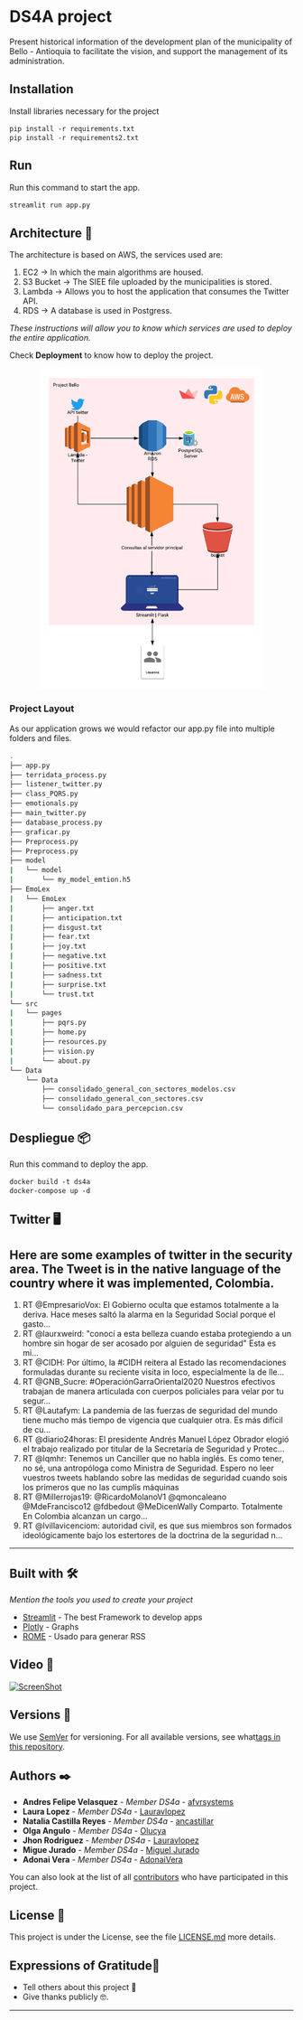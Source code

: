 # DS4A project
Present historical information of the development plan of the municipality of Bello - Antioquia to facilitate the vision, and support the management of its administration.

## Installation
Install libraries necessary for the project
```
pip install -r requirements.txt
pip install -r requirements2.txt
```

## Run
Run this command to start the app. 
```bash
streamlit run app.py
```


## Architecture 🚀
The architecture is based on AWS, the services used are:
1. EC2 -> In which the main algorithms are housed.
2. S3 Bucket -> The SIEE file uploaded by the municipalities is stored.
3. Lambda -> Allows you to host the application that consumes the Twitter API.
4. RDS -> A database is used in Postgress.

_These instructions will allow you to know which services are used to deploy the entire application._

Check **Deployment** to know how to deploy the project.

<div align="center">
       <img src="images/Diagrama.png?raw=true" width="400px"</img> 
</div>



### Project Layout 

As our application grows we would refactor our app.py file into multiple folders and files.

```bash
.
├── app.py
├── terridata_process.py
├── listener_twitter.py
├── class_PQRS.py
├── emotionals.py
├── main_twitter.py
├── database_process.py
├── graficar.py
├── Preprocess.py
├── Preprocess.py
├── model
|   └── model
|       └── my_model_emtion.h5
├── EmoLex
|   └── EmoLex
|       ├── anger.txt
|       ├── anticipation.txt
|       ├── disgust.txt
|       ├── fear.txt
|       ├── joy.txt
|       ├── negative.txt
|       ├── positive.txt
|       ├── sadness.txt
|       ├── surprise.txt
|       └── trust.txt
└── src
|   └── pages 
|       ├── pqrs.py
|       ├── home.py
|       ├── resources.py
|       ├── vision.py
|       └── about.py
└── Data
    └── Data 
        ├── consolidado_general_con_sectores_modelos.csv
        ├── consolidado_general_con_sectores.csv
        └── consolidado_para_percepcion.csv

```

## Despliegue 📦

Run this command to deploy the app. 
```
docker build -t ds4a 
docker-compose up -d
```

## Twitter 🖥
Here are some examples of twitter in the security area. The Tweet is in the native language of the country where it was implemented, Colombia.
------
1. RT @EmpresarioVox: El Gobierno oculta que estamos totalmente a la deriva. Hace meses saltó la alarma en la Seguridad Social porque el gasto…
2. RT @laurxweird: "conocí a esta belleza cuando estaba protegiendo a un hombre sin hogar de ser acosado por alguien de seguridad"
Esta es mi…
3. RT @CIDH: Por último, la #CIDH reitera al Estado las recomendaciones formuladas durante su reciente visita in loco, especialmente la de lle…
4. RT @GNB_Sucre: #OperaciónGarraOriental2020 
Nuestros efectivos trabajan de manera articulada con cuerpos policiales para velar por tu segur…
5. RT @Lautafym: La pandemia de las fuerzas de seguridad del mundo tiene mucho más tiempo de vigencia que cualquier otra. Es más difícil de cu…
6. RT @diario24horas: El presidente Andrés Manuel López Obrador elogió el trabajo realizado por titular de la Secretaría de Seguridad y Protec…
7. RT @lqmhr: Tenemos un Canciller que no habla inglés. Es como tener, no sé, una antropóloga como Ministra de Seguridad.
Espero no leer vuestros tweets hablando sobre las medidas de seguridad cuando sois los primeros que no las cumplís máquinas
8. RT @Millerrojas19: @RicardoMolanoV1 @qmoncaleano @MdeFrancisco12 @fdbedout @MeDicenWally Comparto. Totalmente
En Colombia alcanzan un cargo…
9. RT @lvillavicenciom: autoridad civil, es que sus miembros son formados ideológicamente bajo los estertores de la doctrina de la seguridad n…


--------

## Built with 🛠️
_Mention the tools you used to create your project_

* [Streamlit](https://github.com/MarcSkovMadsen/awesome-streamlit) - The best Framework to develop apps
* [Plotly](https://plotly.com/) - Graphs
* [ROME](https://rometools.github.io/rome/) - Usado para generar RSS


## Video 📖
[![ScreenShot](https://raw.github">github.com/GabLeRoux/WebMole/master/ressources/WebMole_Youtube_Video.png)](http://youtu.be/vt5fpE0bzSY)

## Versions 📌
We use [SemVer](http://semver.org/) for versioning. For all available versions, see what[tags in this repository](https://github.com/tu/proyecto/tags).

## Authors ✒️
* **Andres Felipe Velasquez** - *Member DS4a* - [afvrsystems](https://github.com/afvrsystems)
* **Laura Lopez** - *Member DS4a* - [Lauravlopez](https://github.com/Lauravlopez)
* **Natalia Castilla Reyes** - *Member DS4a* - [ancastillar](https://github.com/ancastillar)
* **Olga Angulo** - *Member DS4a* - [Olucya](https://github.com/Olucya)
* **Jhon Rodriguez** - *Member DS4a* - [Lauravlopez](https://github.com/Lauravlopez)
* **Migue Jurado** - *Member DS4a* - [Miguel Jurado](https://github.com/migeruj)
* **Adonai Vera** - *Member DS4a* - [AdonaiVera](https://github.com/AdonaiVera)

You can also look at the list of all [contributors](https://github.com/AdonaiVera/Bello/contributors) who have participated in this project. 

## License 📄

This project is under the License, see the file [LICENSE.md](LICENSE.md) more details.

## Expressions of Gratitude🎁

* Tell others about this project 📢
* Give thanks publicly 🤓.


---
